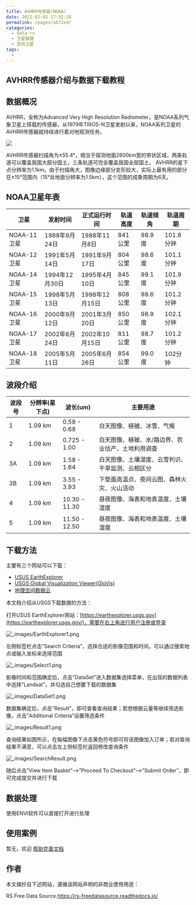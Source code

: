 ```yaml
---
title: AVHRR传感器(NOAA)
date: 2022-02-02 17:52:28
permalink: /pages/a672ed/
categories:
  - data-rs
  - 卫星数据
  - 其他卫星
tags:
  - 
---
```

## AVHRR传感器介绍与数据下载教程

## 数据概况

AVHRR，全称为Advanced Very High Resolution Radiometer，是NOAA系列气象卫星上搭载的传感器，从1979年TIROS-N卫星发射以来，NOAA系列卫星的AVHRR传感器就持续进行着对地观测任务。

![](http://pics.landcover100.com/pics//image/202202021758633.png)

AVHRR传感器扫描角为±55.4°，相当于探测地面2800km宽的带状区域，两条轨道可以覆盖我国大部分国土，三条轨道可完全覆盖我国全部国土。 AVHRR的星下点分辨率为1.1km。由于扫描角大，图像边缘部分变形较大，实际上最有用的部分在±15°范围内（15°处地面分辨率为1.5km），这个范围的成象周期为6天。

## NOAA卫星年表

| 卫星        | 发射时间       | 正式运行时间   | 轨道高度 | 轨道倾角 | 轨道周期  |
| ----------- | -------------- | -------------- | -------- | -------- | --------- |
| NOAA-11卫星 | 1988年9月24日  | 1988年11月8日  | 841公里  | 98.9度   | 101.8分钟 |
| NOAA-12卫星 | 1991年5月14日  | 1991年9月17日  | 804公里  | 98.6度   | 101.1分钟 |
| NOAA-14卫星 | 1994年12月30日 | 1995年4月10日  | 845公里  | 99.1度   | 101.9分钟 |
| NOAA-15卫星 | 1998年5月13日  | 1998年12月15日 | 808公里  | 98.6度   | 101.2分钟 |
| NOAA-16卫星 | 2000年9月12日  | 2001年3月20日  | 850公里  | 98.9度   | 102.1分钟 |
| NOAA-17卫星 | 2002年6月24日  | 2002年10月15日 | 811公里  | 98.7度   | 101.2分钟 |
| NOAA-18卫星 | 2005年5月11日  | 2005年6月26日  | 854公里  | 99.0度   | 102分钟   |

## 波段介绍

| 波段号 | 分辨率(星下点) | 波长(um)      | 主要用途                                          |
| ------ | -------------- | ------------- | ------------------------------------------------- |
| 1      | 1.09 km        | 0.58 - 0.68   | 白天图像、植被、冰雪、气候                        |
| 2      | 1.09 km        | 0.725 - 1.00  | 白天图像、植被、水/路边界、农业估产、土地利用调查 |
| 3A     | 1.09 km        | 1.58 - 1.64   | 白天图像、土壤湿度、云雪判识、干旱监测、云相区分  |
| 3B     | 1.09 km        | 3.55 - 3.93   | 下垫面高温点、夜间云图、森林火灾、火山活动        |
| 4      | 1.09 km        | 10.30 - 11.30 | 昼夜图像、海表和地表温度、土壤湿度                |
| 5      | 1.09 km        | 11.50 - 12.50 | 昼夜图像、海表和地表温度、土壤湿度                |

## 下载方法

主要有三个网站可以下载：

- [USUS EarthExplorer](https://earthexplorer.usgs.gov/)
- [USGS Global Visualization Viewer(GloVis)](https://glovis.usgs.gov/)
- [地理空间数据云](http://www.gscloud.cn/)

本文档介绍从USGS下载数据的方法：

打开USUS EarthExplorer网站：[https://earthexplorer.usgs.gov](https://earthexplorer.usgs.gov/)，需要在右上角进行用户注册或登录

![_images/EarthExplorer1.png](https://rs-freedatasource.readthedocs.io/zh_CN/latest/_images/EarthExplorer1.png)

左侧标签栏点击”Search Criteria”，选择合适的影像范围和时间，可以通过搜索地点或输入坐标来选择范围

![_images/Select1.png](https://rs-freedatasource.readthedocs.io/zh_CN/latest/_images/Select1.png)

影像时间和范围确定后，点击”DataSet”进入数据集选择菜单，在出现的数据列表中选择”Landsat”，并勾选自己想要下载的数据集

![_images/DataSet1.png](https://rs-freedatasource.readthedocs.io/zh_CN/latest/_images/DataSet1.png)

数据集确定后，点击”Result”，即可查看查询结果；若想根据云量等继续筛选影像，点击”Additional Criteria”设置筛选条件

![_images/Result1.png](https://rs-freedatasource.readthedocs.io/zh_CN/latest/_images/Result1.png)

查询结果如图所示，在每幅图像下点击黄色符号即可将该图像加入订单；若对查询结果不满意，可以点击左上侧标签栏返回修改查询条件

![_images/SearchResult.png](https://rs-freedatasource.readthedocs.io/zh_CN/latest/_images/SearchResult.png)

随后点击”View Item Basket”–>”Proceed To Checkout”–>”Submit Order”，即可完成提交并进行下载

## 数据处理

使用ENVI软件可以直接打开进行处理

## 使用案例

暂无，欢迎 [帮助完善文档](https://github.com/ruiduobao/piegee.com)

## 作者

本文摘抄自下述网站，遵循该网站声明的非商业使用用途： 

RS Free Data Source.https://rs-freedatasource.readthedocs.io/

